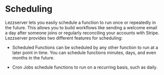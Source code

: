 # Scheduling

Lezzserver lets you easily schedule a function to run once or repeatedly in the future. This allows you to build workflows like sending a welcome email a day after someone joins or regularly reconciling your accounts with Stripe. Lezzserver provides two different features for scheduling:

- Scheduled Functions can be scheduled by any other function to run at a later point in time. You can schedule functions minutes, days, and even months in the future.

- Cron Jobs schedule functions to run on a recurring basis, such as daily.

